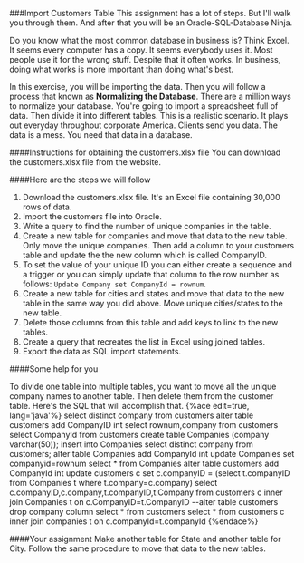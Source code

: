 ###Import Customers Table
This assignment has a lot of steps. But I'll walk you through them. And after that you will be an Oracle-SQL-Database Ninja. 

Do you know what the most common database in business is? Think Excel. It seems every computer has a copy. It seems everybody uses it. Most people use it for the wrong stuff. Despite that it often works. In business, doing what works is more important than doing what's best.

In this exercise, you will be importing the data. Then you will follow a process that known as **Normalizing the Database**. There are a million ways to normalize your database.  You're going to import a spreadsheet full of data. Then divide it into different tables. This is a realistic scenario. It plays out everyday throughout corporate America. Clients send you data. The data is a mess. You need that data in a database.

####Instructions for obtaining the customers.xlsx file
You can download the customers.xlsx file from the website.

####Here are the steps we will follow
1. Download the customers.xlsx file. It's an Excel file containing 30,000 rows of data. 
2. Import the customers file into Oracle.
3. Write a query to find the number of unique companies in the table.
4. Create a new table for companies and move that data to the new table. Only move the unique companies. Then add a column to your customers table and update the the new column which is called CompanyID.
5. To set the value of your unique ID you can either create a sequence and a trigger or you can simply update that column to the row number as follows: ```Update Company set CompanyId = rownum```.
6. Create a new table for cities and states and move that data to the new table in the same way you did above. Move unique cities/states to the new table. 
7. Delete those columns from this table and add keys to link to the new tables.
8. Create a query that recreates the list in Excel using joined tables.
9. Export the data as SQL import statements.


####Some help for you

To divide one table into multiple tables, you want to move all the unique company names to another table. Then delete them from the customer table. Here's the SQL that will accomplish that.
{%ace edit=true, lang='java'%}
select distinct company from customers 
alter table customers add CompanyID int
select rownum,company from customers
select CompanyId from customers
create table Companies (company varchar(50));
insert into Companies select distinct company from customers;
alter table Companies add CompanyId int
update Companies set companyid=rownum
select * from Companies
alter table customers add CompanyId int
update customers c set c.companyID = (select t.companyID from
Companies t where t.company=c.company)
select c.companyID,c.company,t.companyID,t.Company from
customers c inner join Companies t on c.CompanyID=t.CompanyID
--alter table customers drop company column
select * from customers
select * from customers c inner join companies t on c.companyId=t.companyId
{%endace%}

####Your assignment
Make another table for State and another table for City. Follow the same procedure to move that data to the new tables.